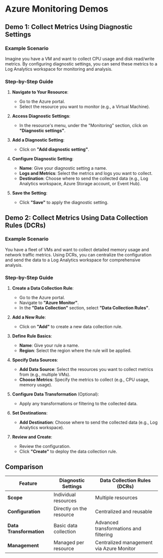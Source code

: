 # Azure Monitoring Demos

## **Demo 1: Collect Metrics Using Diagnostic Settings**

### **Example Scenario**

Imagine you have a VM and want to collect CPU usage and disk read/write metrics. By configuring diagnostic settings, you can send these metrics to a Log Analytics workspace for monitoring and analysis.

### **Step-by-Step Guide**

1. **Navigate to Your Resource**:

   - Go to the Azure portal.
   - Select the resource you want to monitor (e.g., a Virtual Machine).

2. **Access Diagnostic Settings**:

   - In the resource's menu, under the "Monitoring" section, click on **"Diagnostic settings"**.

3. **Add a Diagnostic Setting**:

   - Click on **"Add diagnostic setting"**.

4. **Configure Diagnostic Setting**:

   - **Name**: Give your diagnostic setting a name.
   - **Logs and Metrics**: Select the metrics and logs you want to collect.
   - **Destination**: Choose where to send the collected data (e.g., Log Analytics workspace, Azure Storage account, or Event Hub).

5. **Save the Setting**:
   - Click **"Save"** to apply the diagnostic setting.

## **Demo 2: Collect Metrics Using Data Collection Rules (DCRs)**

### **Example Scenario**

You have a fleet of VMs and want to collect detailed memory usage and network traffic metrics. Using DCRs, you can centralize the configuration and send the data to a Log Analytics workspace for comprehensive analysis.

### **Step-by-Step Guide**

1. **Create a Data Collection Rule**:

   - Go to the Azure portal.
   - Navigate to **"Azure Monitor"**.
   - In the **"Data Collection"** section, select **"Data Collection Rules"**.

2. **Add a New Rule**:

   - Click on **"Add"** to create a new data collection rule.

3. **Define Rule Basics**:

   - **Name**: Give your rule a name.
   - **Region**: Select the region where the rule will be applied.

4. **Specify Data Sources**:

   - **Add Data Source**: Select the resources you want to collect metrics from (e.g., multiple VMs).
   - **Choose Metrics**: Specify the metrics to collect (e.g., CPU usage, memory usage).

5. **Configure Data Transformation** (Optional):

   - Apply any transformations or filtering to the collected data.

6. **Set Destinations**:

   - **Add Destination**: Choose where to send the collected data (e.g., Log Analytics workspace).

7. **Review and Create**:
   - Review the configuration.
   - Click **"Create"** to deploy the data collection rule.

## **Comparison**

| Feature                 | Diagnostic Settings      | Data Collection Rules (DCRs)             |
| ----------------------- | ------------------------ | ---------------------------------------- |
| **Scope**               | Individual resources     | Multiple resources                       |
| **Configuration**       | Directly on the resource | Centralized and reusable                 |
| **Data Transformation** | Basic data collection    | Advanced transformations and filtering   |
| **Management**          | Managed per resource     | Centralized management via Azure Monitor |
